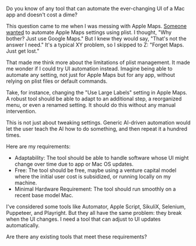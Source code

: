 Do you know of any tool that can automate the ever-changing UI of a Mac app and doesn't cost a dime?

This question came to me when I was messing with Apple Maps. [Someone wanted](https://github.com/8ta4/plist/issues/24#issuecomment-1931474720) to automate Apple Maps settings using plist. I thought, "Why bother? Just use Google Maps." But I knew they would say, "That's not the answer I need." It's a typical XY problem, so I skipped to Z: "Forget Maps. Just get lost."

That made me think more about the limitations of plist management. It made me wonder if I could try UI automation instead. Imagine being able to automate any setting, not just for Apple Maps but for any app, without relying on plist files or default commands.

Take, for instance, changing the "Use Large Labels" setting in Apple Maps. A robust tool should be able to adapt to an additional step, a reorganized menu, or even a renamed setting. It should do this without any manual intervention.

This is not just about tweaking settings. Generic AI-driven automation would let the user teach the AI how to do something, and then repeat it a hundred times.

Here are my requirements:

- Adaptability: The tool should be able to handle software whose UI might change over time due to app or Mac OS updates.
- Free: The tool should be free, maybe using a venture capital model where the initial user cost is subsidized, or running locally on my machine.
- Minimal Hardware Requirement: The tool should run smoothly on a recent base model Mac.

I've considered some tools like Automator, Apple Script, SikuliX, Selenium, Puppeteer, and Playright. But they all have the same problem: they break when the UI changes. I need a tool that can adjust to UI updates automatically.

Are there any existing tools that meet these requirements?
